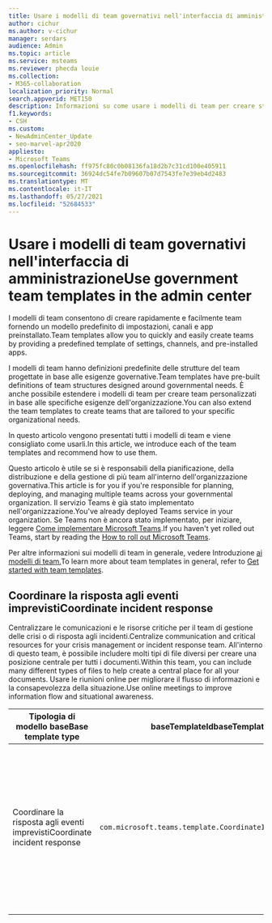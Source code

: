 ```yaml
---
title: Usare i modelli di team governativi nell'interfaccia di amministrazione
author: cichur
ms.author: v-cichur
manager: serdars
audience: Admin
ms.topic: article
ms.service: msteams
ms.reviewer: phecda louie
ms.collection:
- M365-collaboration
localization_priority: Normal
search.appverid: MET150
description: Informazioni su come usare i modelli di team per creare strutture del team progettate per le esigenze del governo, fornendo impostazioni predefinite, canali e app preinstallato tramite l'interfaccia di amministrazione.
f1.keywords:
- CSH
ms.custom:
- NewAdminCenter_Update
- seo-marvel-apr2020
appliesto:
- Microsoft Teams
ms.openlocfilehash: ff975fc80c0b08136fa18d2b7c31cd100e405911
ms.sourcegitcommit: 36924dc54fe7b09607b07d7543fe7e39eb4d2483
ms.translationtype: MT
ms.contentlocale: it-IT
ms.lasthandoff: 05/27/2021
ms.locfileid: "52684533"
---
```

# <a name="use-government-team-templates-in-the-admin-center"></a><span data-ttu-id="40e1b-103">Usare i modelli di team governativi nell'interfaccia di amministrazione</span><span class="sxs-lookup"><span data-stu-id="40e1b-103">Use government team templates in the admin center</span></span>

<span data-ttu-id="40e1b-104">I modelli di team consentono di creare rapidamente e facilmente team fornendo un modello predefinito di impostazioni, canali e app preinstallato.</span><span class="sxs-lookup"><span data-stu-id="40e1b-104">Team templates allow you to quickly and easily create teams by providing a predefined template of settings, channels, and pre-installed apps.</span></span>

<span data-ttu-id="40e1b-105">I modelli di team hanno definizioni predefinite delle strutture del team progettate in base alle esigenze governative.</span><span class="sxs-lookup"><span data-stu-id="40e1b-105">Team templates have pre-built definitions of team structures designed around governmental needs.</span></span> <span data-ttu-id="40e1b-106">È anche possibile estendere i modelli di team per creare team personalizzati in base alle specifiche esigenze dell'organizzazione.</span><span class="sxs-lookup"><span data-stu-id="40e1b-106">You can also extend the team templates to create teams that are tailored to your specific organizational needs.</span></span>

<span data-ttu-id="40e1b-107">In questo articolo vengono presentati tutti i modelli di team e viene consigliato come usarli.</span><span class="sxs-lookup"><span data-stu-id="40e1b-107">In this article, we introduce each of the team templates and recommend how to use them.</span></span>

<span data-ttu-id="40e1b-108">Questo articolo è utile se si è responsabili della pianificazione, della distribuzione e della gestione di più team all'interno dell'organizzazione governativa.</span><span class="sxs-lookup"><span data-stu-id="40e1b-108">This article is for you if you're responsible for planning, deploying, and managing multiple teams across your governmental organization.</span></span> <span data-ttu-id="40e1b-109">Il servizio Teams è già stato implementato nell'organizzazione.</span><span class="sxs-lookup"><span data-stu-id="40e1b-109">You've already deployed Teams service in your organization.</span></span> <span data-ttu-id="40e1b-110">Se Teams non è ancora stato implementato, per iniziare, leggere [Come implementare Microsoft Teams](./deploy-overview.md).</span><span class="sxs-lookup"><span data-stu-id="40e1b-110">If you haven't yet rolled out Teams, start by reading the [How to roll out Microsoft Teams](./deploy-overview.md).</span></span>

<span data-ttu-id="40e1b-111">Per altre informazioni sui modelli di team in generale, vedere Introduzione [ai modelli di team.](get-started-with-teams-templates-in-the-admin-console.md)</span><span class="sxs-lookup"><span data-stu-id="40e1b-111">To learn more about team templates in general, refer to [Get started with team templates](get-started-with-teams-templates-in-the-admin-console.md).</span></span>

## <a name="coordinate-incident-response"></a><span data-ttu-id="40e1b-112">Coordinare la risposta agli eventi imprevisti</span><span class="sxs-lookup"><span data-stu-id="40e1b-112">Coordinate incident response</span></span>

<span data-ttu-id="40e1b-113">Centralizzare le comunicazioni e le risorse critiche per il team di gestione delle crisi o di risposta agli incidenti.</span><span class="sxs-lookup"><span data-stu-id="40e1b-113">Centralize communication and critical resources for your crisis management or incident response team.</span></span> <span data-ttu-id="40e1b-114">All'interno di questo team, è possibile includere molti tipi di file diversi per creare una posizione centrale per tutti i documenti.</span><span class="sxs-lookup"><span data-stu-id="40e1b-114">Within this team, you can include many different types of files to help create a central place for all your documents.</span></span> <span data-ttu-id="40e1b-115">Usare le riunioni online per migliorare il flusso di informazioni e la consapevolezza della situazione.</span><span class="sxs-lookup"><span data-stu-id="40e1b-115">Use online meetings to improve information flow and situational awareness.</span></span>

| <span data-ttu-id="40e1b-116">Tipologia di modello base</span><span class="sxs-lookup"><span data-stu-id="40e1b-116">Base template type</span></span> |<span data-ttu-id="40e1b-117">baseTemplateId</span><span class="sxs-lookup"><span data-stu-id="40e1b-117">baseTemplateId</span></span> | <span data-ttu-id="40e1b-118">Proprietà del modello base</span><span class="sxs-lookup"><span data-stu-id="40e1b-118">Properties that come with this base template</span></span> |
|-------------------|-------|---------------------------------------------------------------------------|
|<span data-ttu-id="40e1b-119">Coordinare la risposta agli eventi imprevisti</span><span class="sxs-lookup"><span data-stu-id="40e1b-119">Coordinate incident response</span></span>|`com.microsoft.teams.template.CoordinateIncidentResponse`|<span data-ttu-id="40e1b-120">Canali:</span><span class="sxs-lookup"><span data-stu-id="40e1b-120">Channels:</span></span> <ul><li><span data-ttu-id="40e1b-121">Generale</span><span class="sxs-lookup"><span data-stu-id="40e1b-121">General</span></span><li><span data-ttu-id="40e1b-122">Annunci</span><span class="sxs-lookup"><span data-stu-id="40e1b-122">Announcements</span></span></li><li><span data-ttu-id="40e1b-123">Logistica</span><span class="sxs-lookup"><span data-stu-id="40e1b-123">Logistics</span></span></li><li><span data-ttu-id="40e1b-124">Pianificazione</span><span class="sxs-lookup"><span data-stu-id="40e1b-124">Planning</span></span></li><li><span data-ttu-id="40e1b-125">Ripristino</span><span class="sxs-lookup"><span data-stu-id="40e1b-125">Recovery</span></span></li><li><span data-ttu-id="40e1b-126">Urgente</span><span class="sxs-lookup"><span data-stu-id="40e1b-126">Urgent</span></span></li></ul> <span data-ttu-id="40e1b-127">App:</span><span class="sxs-lookup"><span data-stu-id="40e1b-127">Apps:</span></span> <ul><li><span data-ttu-id="40e1b-128">Wiki</span><span class="sxs-lookup"><span data-stu-id="40e1b-128">Wiki</span></span></li><li><span data-ttu-id="40e1b-129">Excel</span><span class="sxs-lookup"><span data-stu-id="40e1b-129">Excel</span></span></li><li><span data-ttu-id="40e1b-130">OneNote</span><span class="sxs-lookup"><span data-stu-id="40e1b-130">OneNote</span></span></li><li><span data-ttu-id="40e1b-131">SharePoint</span><span class="sxs-lookup"><span data-stu-id="40e1b-131">SharePoint</span></span></li><li><span data-ttu-id="40e1b-132">Programmazione</span><span class="sxs-lookup"><span data-stu-id="40e1b-132">Planner</span></span></li></ul>|
||||